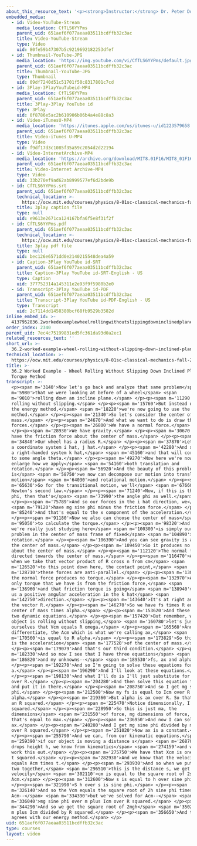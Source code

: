 ```yaml
---
about_this_resource_text: '<p><strong>Instructor:</strong> Dr. Peter Dourmashkin</p>'
embedded_media:
  - id: Video-YouTube-Stream
    media_location: CfTLS6YYPms
    parent_uid: 651aef6f077aeaa03511bcdffb32c3ac
    title: Video-YouTube-Stream
    type: Video
    uid: 80fe59b47307b5c9219692182253dfef
  - id: Thumbnail-YouTube-JPG
    media_location: 'https://img.youtube.com/vi/CfTLS6YYPms/default.jpg'
    parent_uid: 651aef6f077aeaa03511bcdffb32c3ac
    title: Thumbnail-YouTube-JPG
    type: Thumbnail
    uid: 09df7240d51c51701f50c8317801c7cd
  - id: 3Play-3PlayYouTubeid-MP4
    media_location: CfTLS6YYPms
    parent_uid: 651aef6f077aeaa03511bcdffb32c3ac
    title: 3Play-3Play YouTube id
    type: 3Play
    uid: 0f8786e5ac2b610906b06b4a4e88c8a3
  - id: Video-iTunesU-MP4
    media_location: 'https://itunes.apple.com/us/itunes-u/id1223579658'
    parent_uid: 651aef6f077aeaa03511bcdffb32c3ac
    title: Video-iTunes U-MP4
    type: Video
    uid: f9df17d3c1085f35a59c2054d2d22194
  - id: Video-InternetArchive-MP4
    media_location: 'https://archive.org/download/MIT8.01F16/MIT8_01F16_L36v03_360p.mp4'
    parent_uid: 651aef6f077aeaa03511bcdffb32c3ac
    title: Video-Internet Archive-MP4
    type: Video
    uid: 33b270ef9ad62ab8999577ef6d2bde9b
  - id: CfTLS6YYPms.srt
    parent_uid: 651aef6f077aeaa03511bcdffb32c3ac
    technical_location: >-
      https://ocw.mit.edu/courses/physics/8-01sc-classical-mechanics-fall-2016/week-12-rotations-and-translation-rolling/36.2-worked-example-wheel-rolling-without-slipping-down-inclined-plane-torque-method/36.2-worked-example-wheel-rolling-without-slipping-down-inclined-plane-torque-method/CfTLS6YYPms.srt
    title: 3play caption file
    type: null
    uid: e9613e2671ca124167bfa6f5e8f31f2f
  - id: CfTLS6YYPms.pdf
    parent_uid: 651aef6f077aeaa03511bcdffb32c3ac
    technical_location: >-
      https://ocw.mit.edu/courses/physics/8-01sc-classical-mechanics-fall-2016/week-12-rotations-and-translation-rolling/36.2-worked-example-wheel-rolling-without-slipping-down-inclined-plane-torque-method/36.2-worked-example-wheel-rolling-without-slipping-down-inclined-plane-torque-method/CfTLS6YYPms.pdf
    title: 3play pdf file
    type: null
    uid: bec126e6571dd0e2140215548dea4a59
  - id: Caption-3Play YouTube id-SRT
    parent_uid: 651aef6f077aeaa03511bcdffb32c3ac
    title: Caption-3Play YouTube id-SRT-English - US
    type: Caption
    uid: 377752314a145311e2e93f9f5980b2e0
  - id: Transcript-3Play YouTube id-PDF
    parent_uid: 651aef6f077aeaa03511bcdffb32c3ac
    title: Transcript-3Play YouTube id-PDF-English - US
    type: Transcript
    uid: 2c7114dd1458380bcf68fb9529b3582d
inline_embed_id: >-
  4137952836.2workedexamplewheelrollingwithoutslippingdowninclinedplanetorquemethod15400588
order_index: 2340
parent_uid: 7ec4c75199831ed5fc361da93d0a2ec1
related_resources_text: ''
short_url: >-
  36.2-worked-example-wheel-rolling-without-slipping-down-inclined-plane-torque-method
technical_location: >-
  https://ocw.mit.edu/courses/physics/8-01sc-classical-mechanics-fall-2016/week-12-rotations-and-translation-rolling/36.2-worked-example-wheel-rolling-without-slipping-down-inclined-plane-torque-method/36.2-worked-example-wheel-rolling-without-slipping-down-inclined-plane-torque-method
title: >-
  36.2 Worked Example - Wheel Rolling Without Slipping Down Inclined Plane -
  Torque Method
transcript: >-
  <p><span m='3140'>Now let's go back and analyze that same problem</span> <span
  m='5980'>that we were looking at before of a wheel</span> <span
  m='9010'>rolling down an incline plane.</span> </p><p><span m='11290'>And it's
  rolling without slipping.</span> </p><p><span m='15760'>But instead of using
  the energy method,</span> <span m='18220'>we're now going to use the torque
  method.</span> </p><p><span m='21340'>So let's consider the center of
  mass.</span> </p><p><span m='24670'>And what we want to do is draw the
  forces.</span> </p><p><span m='26800'>We have a normal force.</span>
  </p><p><span m='28930'>We have gravity.</span> </p><p><span m='30670'>And we
  have the friction force about the center of mass.</span> </p><p><span
  m='34840'>Our wheel has a radius R.</span> </p><p><span m='37870'>Let's choose
  a coordinate system i hat, j hat.</span> </p><p><span m='42280'>And so we have
  a right-handed system k hat,</span> <span m='45160'>and that will correspond
  to some angle theta.</span> </p><p><span m='49270'>Now here we're now going to
  enlarge how we apply</span> <span m='54160'>both translation and
  rotation.</span> </p><p><span m='56920'>And the beauty of this problem
  is</span> <span m='58750'>we now can decompose our motion into translational
  motion</span> <span m='64030'>and rotational motion.</span> </p><p><span
  m='65630'>So for the transitional motion, we'll</span> <span m='67660'>apply
  Newton's second law.</span> </p><p><span m='71240'>Now, if this is the angle
  phi, then that's</span> <span m='73990'>the angle phi as well.</span>
  </p><p><span m='75789'>And so our forces in the i hat direction, we</span>
  <span m='79120'>have mg sine phi minus the friction force.</span> </p><p><span
  m='85240'>And that's equal to the x component of the acceleration.</span>
  </p><p><span m='91180'>Now we also can choose the center of mass</span> <span
  m='95050'>to calculate the torque.</span> </p><p><span m='98320'>And so what
  we're really just studying here</span> <span m='100300'>is simply our old
  problem in the center of mass frame of fixed</span> <span m='104890'>axis
  rotation.</span> </p><p><span m='106390'>And you can see gravity is acting at
  the center of mass.</span> </p><p><span m='109450'>So it produces no torque
  about the center of mass.</span> </p><p><span m='112120'>The normal force is
  directed towards the center of mass.</span> </p><p><span m='116470'>And so
  when we take that vector product of R cross n from cm</span> <span
  m='126520'>to this point down here, the contact point,</span> <span
  m='128710'>these forces are anti-parallel.</span> </p><p><span m='130538'>So
  the normal force produces no torque.</span> </p><p><span m='132970'>And the
  only torque that we have is from the friction force,</span> <span
  m='136960'>and that friction torque is going</span> <span m='138940'>to give
  us a positive angular acceleration in the k hat</span> <span
  m='142750'>direction.</span> </p><p><span m='143640'>It's at right angles with
  the vector R.</span> </p><p><span m='146270'>So we have fs times R equals I
  center of mass times alpha.</span> </p><p><span m='153620'>And these are our
  two dynamic equations.</span> </p><p><span m='157420'>But remember, when the
  object is rolling without slipping,</span> <span m='160780'>let's just remind
  ourselves that Vcm equals R omega.</span> </p><p><span m='165560'>And if I
  differentiate, the Acm which is what we're calling ax,</span> <span
  m='170560'>is equal to R alpha.</span> </p><p><span m='173829'>So this ax here
  is the acceleration</span> <span m='177520'>of the center of mass.</span>
  </p><p><span m='179079'>And that's our third condition.</span> </p><p><span
  m='182330'>And so now I see that I have three equations</span> <span
  m='186820'>and my unknowns--</span> <span m='189530'>fs, ax and alpha.</span>
  </p><p><span m='192270'>And so I'm going to solve these equations for
  a.</span> </p><p><span m='196290'>And I'll look at these equations.</span>
  </p><p><span m='198130'>And what I'll do is I'll just substitute for alpha ax
  over R.</span> </p><p><span m='204280'>And then solve this equation for fs,
  and put it in there.</span> </p><p><span m='208750'>And so I get mg sine
  phi.</span> </p><p><span m='212500'>Now my fs is equal to Icm over R times
  alpha.</span> </p><p><span m='219360'>But alpha is ax over R. So that's ax and
  an R squared.</span> </p><p><span m='225470'>Notice dimensionally, I is mr
  squared.</span> </p><p><span m='228950'>So this is just ma, the
  dimensions</span> <span m='231550'>of force, mg dimensions of force, and
  that's equal to max.</span> </p><p><span m='236950'>And now I can solve for
  ax.</span> </p><p><span m='240280'>And I get mg sine phi divided by m plus Icm
  over R squared.</span> </p><p><span m='251020'>Now ax is a constant.</span>
  </p><p><span m='255790'>And we can, from our kinematic equations,</span> <span
  m='259390'>if our object is moving a distance s</span> <span m='268704'>as it
  drops height h, we know from kinematics</span> <span m='274159'>and we can
  work this out.</span> </p><p><span m='275750'>We have that Xcm is one half Acm
  t squared.</span> </p><p><span m='282930'>And we know that the velocity Vcm
  equals Acm times t.</span> </p><p><span m='293930'>And so when we put these
  two together,</span> <span m='296510'>this is the distance s, we get that the
  velocity</span> <span m='302110'>cm is equal to the square root of 2s times
  Acm.</span> </p><p><span m='312600'>Now s is equal to h over sine phi.</span>
  </p><p><span m='321990'>S h over s is sine phi.</span> </p><p><span
  m='326140'>And so the Vcm equals the square root of 2h sine phi times
  Acm--</span> <span m='334390'>but we've solved for Acm--</span> <span
  m='336040'>mg sine phi over m plus Icm over R squared.</span> </p><p><span
  m='344290'>And so we get the square root of 2mgh</span> <span m='350290'>over
  m plus Icm divided by R squared.</span> </p><p><span m='356650'>And this
  agrees with our energy method.</span> </p>
uid: 651aef6f077aeaa03511bcdffb32c3ac
type: courses
layout: video
---
```

